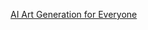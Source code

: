 [AI Art Generation for Everyone](https://courses.opencv.org/courses/course-v1:AIArtGeneration+Everyone+101/course/)
